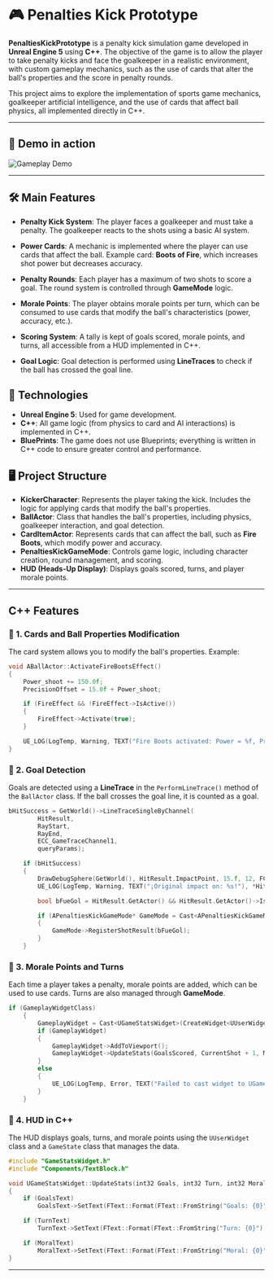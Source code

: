 # 🎮 Penalties Kick Prototype
**PenaltiesKickPrototype** is a penalty kick simulation game developed in **Unreal Engine 5** using **C++**. The objective of the game is to allow the player to take penalty kicks and face the goalkeeper in a realistic environment, with custom gameplay mechanics, such as the use of cards that alter the ball's properties and the score in penalty rounds.

This project aims to explore the implementation of sports game mechanics, goalkeeper artificial intelligence, and the use of cards that affect ball physics, all implemented directly in C++.

---

## 🔄 Demo in action

![Gameplay Demo](TestPenaltiesKick.gif)

---

## 🛠️ Main Features

- **Penalty Kick System**: The player faces a goalkeeper and must take a penalty. The goalkeeper reacts to the shots using a basic AI system.
- **Power Cards**: A mechanic is implemented where the player can use cards that affect the ball. Example card: **Boots of Fire**, which increases shot power but decreases accuracy.
- **Penalty Rounds**: Each player has a maximum of two shots to score a goal. The round system is controlled through **GameMode** logic.
- **Morale Points**: The player obtains morale points per turn, which can be consumed to use cards that modify the ball's characteristics (power, accuracy, etc.).
- **Scoring System**: A tally is kept of goals scored, morale points, and turns, all accessible from a HUD implemented in C++.

- **Goal Logic**: Goal detection is performed using **LineTraces** to check if the ball has crossed the goal line.

## 🚀 Technologies

- **Unreal Engine 5**: Used for game development.
- **C++**: All game logic (from physics to card and AI interactions) is implemented in C++.
- **BluePrints**: The game does not use Blueprints; everything is written in C++ code to ensure greater control and performance.

## 🖥️ Project Structure

- **KickerCharacter**: Represents the player taking the kick. Includes the logic for applying cards that modify the ball's properties.
- **BallActor**: Class that handles the ball's properties, including physics, goalkeeper interaction, and goal detection.
- **CardItemActor**: Represents cards that can affect the ball, such as **Fire Boots**, which modify power and accuracy.
- **PenaltiesKickGameMode**: Controls game logic, including character creation, round management, and scoring.
- **HUD (Heads-Up Display)**: Displays goals scored, turns, and player morale points.

---

## C++ Features

### 📌 1. **Cards and Ball Properties Modification**
The card system allows you to modify the ball's properties. Example:

```cpp
void ABallActor::ActivateFireBootsEffect()
{
    Power_shoot += 150.0f;
    PrecisionOffset = 15.0f + Power_shoot;

    if (FireEffect && !FireEffect->IsActive())
    {
        FireEffect->Activate(true);
    }

    UE_LOG(LogTemp, Warning, TEXT("Fire Boots activated: Power = %f, PrecisionOffset = %f"), Power_shoot, PrecisionOffset);
}
```
### 📌 2. **Goal Detection**
Goals are detected using a **LineTrace** in the `PerformLineTrace()` method of the `BallActor` class. If the ball crosses the goal line, it is counted as a goal.

```cpp
bHitSuccess = GetWorld()->LineTraceSingleByChannel(
        HitResult,
        RayStart,
        RayEnd,
        ECC_GameTraceChannel1,
        queryParams);

    if (bHitSuccess)
    {
        DrawDebugSphere(GetWorld(), HitResult.ImpactPoint, 15.f, 12, FColor::Yellow, false, 10.0f);
        UE_LOG(LogTemp, Warning, TEXT("¡Original impact on: %s!"), *HitResult.ImpactPoint.ToString());

        bool bFueGol = HitResult.GetActor() && HitResult.GetActor()->IsA(APorteriaActor::StaticClass());

        if (APenaltiesKickGameMode* GameMode = Cast<APenaltiesKickGameMode>(UGameplayStatics::GetGameMode(GetWorld())))
        {
            GameMode->RegisterShotResult(bFueGol);
        }
    }
```
### 📌 3. **Morale Points and Turns**
Each time a player takes a penalty, morale points are added, which can be used to use cards. Turns are also managed through **GameMode**.

```cpp
if (GameplayWidgetClass)
    {
        GameplayWidget = Cast<UGameStatsWidget>(CreateWidget<UUserWidget>(GetWorld(), GameplayWidgetClass));
        if (GameplayWidget)
        {
            GameplayWidget->AddToViewport();
            GameplayWidget->UpdateStats(GoalsScored, CurrentShot + 1, MoralPoints + 2);
        }
        else
        {
            UE_LOG(LogTemp, Error, TEXT("Failed to cast widget to UGameStatsWidget!"));
        }
    }
```
### 📌 4. **HUD in C++**
The HUD displays goals, turns, and morale points using the `UUserWidget` class and a `GameState` class that manages the data.

```cpp
#include "GameStatsWidget.h"
#include "Components/TextBlock.h"

void UGameStatsWidget::UpdateStats(int32 Goals, int32 Turn, int32 Moral)
{
    if (GoalsText)
        GoalsText->SetText(FText::Format(FText::FromString("Goals: {0}"), FText::AsNumber(Goals)));

    if (TurnText)
        TurnText->SetText(FText::Format(FText::FromString("Turn: {0}"), FText::AsNumber(Turn)));

    if (MoralText)
        MoralText->SetText(FText::Format(FText::FromString("Moral: {0}"), FText::AsNumber(Moral)));
}
```
---
